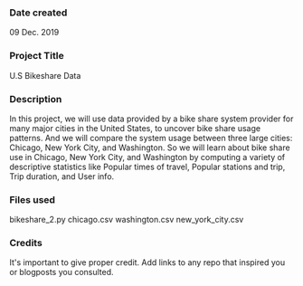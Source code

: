 ### Date created
09 Dec. 2019

### Project Title
U.S Bikeshare Data

### Description
In this project, we will use data provided by a bike share system provider for many major cities in the United States, to uncover bike share usage patterns. And we will compare the system usage between three large cities: Chicago, New York City, and Washington. So we will learn about bike share use in Chicago, New York City, and Washington by computing a variety of descriptive statistics like Popular times of travel, Popular stations and trip, Trip duration, and User info.

### Files used
bikeshare_2.py
chicago.csv
washington.csv
new_york_city.csv

### Credits
It's important to give proper credit. Add links to any repo that inspired you or blogposts you consulted.
